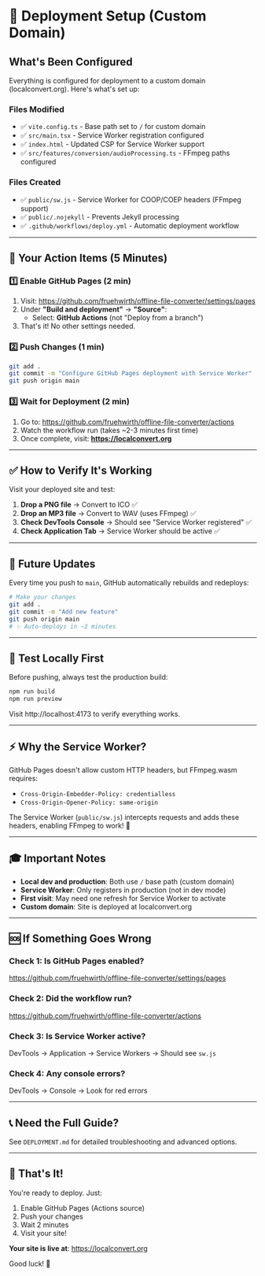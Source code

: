 # 🚀 Deployment Setup (Custom Domain)

## What's Been Configured

Everything is configured for deployment to a custom domain (localconvert.org). Here's what's set up:

### Files Modified

- ✅ `vite.config.ts` - Base path set to `/` for custom domain
- ✅ `src/main.tsx` - Service Worker registration configured
- ✅ `index.html` - Updated CSP for Service Worker support
- ✅ `src/features/conversion/audioProcessing.ts` - FFmpeg paths configured

### Files Created

- ✅ `public/sw.js` - Service Worker for COOP/COEP headers (FFmpeg support)
- ✅ `public/.nojekyll` - Prevents Jekyll processing
- ✅ `.github/workflows/deploy.yml` - Automatic deployment workflow

---

## 🎯 Your Action Items (5 Minutes)

### 1️⃣ Enable GitHub Pages (2 min)

1. Visit: https://github.com/fruehwirth/offline-file-converter/settings/pages
2. Under **"Build and deployment"** → **"Source"**:
   - Select: **GitHub Actions** (not "Deploy from a branch")
3. That's it! No other settings needed.

### 2️⃣ Push Changes (1 min)

```bash
git add .
git commit -m "Configure GitHub Pages deployment with Service Worker"
git push origin main
```

### 3️⃣ Wait for Deployment (2 min)

1. Go to: https://github.com/fruehwirth/offline-file-converter/actions
2. Watch the workflow run (takes ~2-3 minutes first time)
3. Once complete, visit: **https://localconvert.org**

---

## ✅ How to Verify It's Working

Visit your deployed site and test:

1. **Drop a PNG file** → Convert to ICO ✅
2. **Drop an MP3 file** → Convert to WAV (uses FFmpeg) ✅
3. **Check DevTools Console** → Should see "Service Worker registered" ✅
4. **Check Application Tab** → Service Worker should be active ✅

---

## 🔄 Future Updates

Every time you push to `main`, GitHub automatically rebuilds and redeploys:

```bash
# Make your changes
git add .
git commit -m "Add new feature"
git push origin main
# ✨ Auto-deploys in ~2 minutes
```

---

## 🧪 Test Locally First

Before pushing, always test the production build:

```bash
npm run build
npm run preview
```

Visit http://localhost:4173 to verify everything works.

---

## ⚡ Why the Service Worker?

GitHub Pages doesn't allow custom HTTP headers, but FFmpeg.wasm requires:

- `Cross-Origin-Embedder-Policy: credentialless`
- `Cross-Origin-Opener-Policy: same-origin`

The Service Worker (`public/sw.js`) intercepts requests and adds these headers, enabling FFmpeg to work! 🎉

---

## 🎓 Important Notes

- **Local dev and production**: Both use `/` base path (custom domain)
- **Service Worker**: Only registers in production (not in dev mode)
- **First visit**: May need one refresh for Service Worker to activate
- **Custom domain**: Site is deployed at localconvert.org

---

## 🆘 If Something Goes Wrong

### Check 1: Is GitHub Pages enabled?

https://github.com/fruehwirth/offline-file-converter/settings/pages

### Check 2: Did the workflow run?

https://github.com/fruehwirth/offline-file-converter/actions

### Check 3: Is Service Worker active?

DevTools → Application → Service Workers → Should see `sw.js`

### Check 4: Any console errors?

DevTools → Console → Look for red errors

---

## 📞 Need the Full Guide?

See `DEPLOYMENT.md` for detailed troubleshooting and advanced options.

---

## 🎉 That's It!

You're ready to deploy. Just:

1. Enable GitHub Pages (Actions source)
2. Push your changes
3. Wait 2 minutes
4. Visit your site!

**Your site is live at**: https://localconvert.org

Good luck! 🚀
